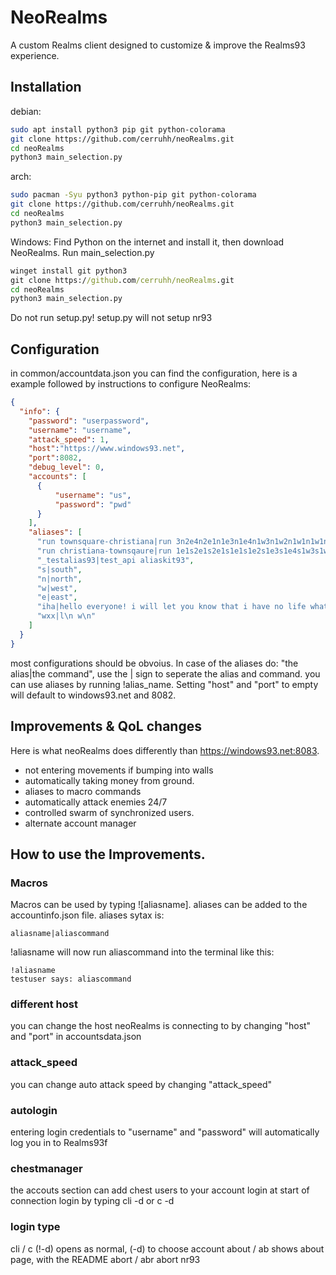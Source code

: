 
# NeoRealms
A custom Realms client designed to customize & improve the Realms93 experience.



## Installation

debian:
```bash
sudo apt install python3 pip git python-colorama
git clone https://github.com/cerruhh/neoRealms.git
cd neoRealms
python3 main_selection.py
```

arch:

```bash
sudo pacman -Syu python3 python-pip git python-colorama
git clone https://github.com/cerruhh/neoRealms.git
cd neoRealms
python3 main_selection.py
```

Windows: Find Python on the internet and install it, then download NeoRealms. Run main_selection.py
```bat
winget install git python3
git clone https://github.com/cerruhh/neoRealms.git
cd neoRealms
python3 main_selection.py
```
Do not run setup.py! setup.py will not setup nr93


## Configuration
in common/accountdata.json you can find the configuration, here is a example followed by instructions to configure NeoRealms:

```json
{
  "info": {
    "password": "userpassword",
    "username": "username",
    "attack_speed": 1,
    "host":"https://www.windows93.net",
    "port":8082,
    "debug_level": 0,
    "accounts": [
      {
          "username": "us",
          "password": "pwd"  
      }
    ],
    "aliases": [
      "run townsquare-christiana|run 3n2e4n2e1n1e3n1e4n1w3n1w2n1w1n1w1n2w1n2w1n1w",
      "run christiana-townsqaure|run 1e1s2e1s2e1s1e1s1e2s1e3s1e4s1w3s1w1s2w4s2w3s",
      "_testalias93|test_api aliaskit93",
      "s|south",
      "n|north",
      "w|west",
      "e|east",
      "iha|hello everyone! i will let you know that i have no life whatsoever!",
      "wxx|l\n w\n"
    ]
  }
}

```


most configurations should be obvoius. In case of the aliases do: "the alias|the command", use the | sign to seperate the alias and command. you can use aliases by running !alias_name. Setting "host" and "port" to empty will default to windows93.net and 8082.


## Improvements & QoL changes
Here is what neoRealms does differently than https://windows93.net:8083.

- not entering movements if bumping into walls
- automatically taking money from ground.
- aliases to macro commands
- automatically attack enemies 24/7
- controlled swarm of synchronized users.
- alternate account manager

## How to use the Improvements.
### Macros
Macros can be used by typing ![aliasname]. aliases can be added to the accountinfo.json file.
aliases sytax is:
```
aliasname|aliascommand
```
!aliasname will now run aliascommand into the terminal like this:
```
!aliasname
testuser says: aliascommand
```

### different host
you can change the host neoRealms is connecting to by changing "host" and "port" in accountsdata.json

### attack_speed
you can change auto attack speed by changing "attack_speed"

### autologin
entering login credentials to "username" and "password" will automatically log you in to Realms93f

### chestmanager
the accouts section can add chest users to your account login at start of connection
login by typing
cli -d or c -d


### login type
cli / c (!-d)
opens as normal, (-d) to choose account
about / ab
shows about page, with the README
abort / abr
abort nr93
